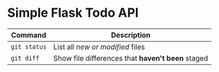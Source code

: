 # Simple Flask Todo API

| Command | Description |
| --- | --- |
| `git status` | List all *new or modified* files |
| `git diff` | Show file differences that **haven't been** staged |

